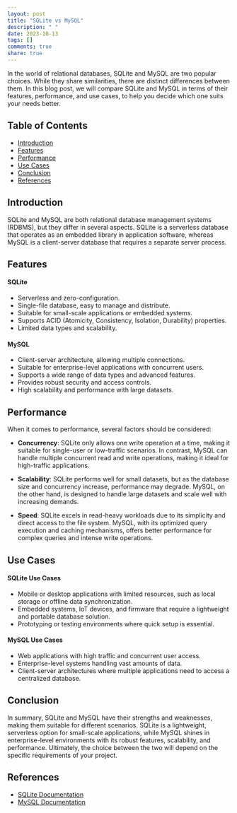 ```yaml
---
layout: post
title: "SQLite vs MySQL"
description: " "
date: 2023-10-13
tags: []
comments: true
share: true
---
```


In the world of relational databases, SQLite and MySQL are two popular choices. While they share similarities, there are distinct differences between them. In this blog post, we will compare SQLite and MySQL in terms of their features, performance, and use cases, to help you decide which one suits your needs better.

## Table of Contents
- [Introduction](#introduction)
- [Features](#features)
- [Performance](#performance)
- [Use Cases](#use-cases)
- [Conclusion](#conclusion)
- [References](#references)

## Introduction
SQLite and MySQL are both relational database management systems (RDBMS), but they differ in several aspects. SQLite is a serverless database that operates as an embedded library in application software, whereas MySQL is a client-server database that requires a separate server process.

## Features
#### SQLite
- Serverless and zero-configuration.
- Single-file database, easy to manage and distribute.
- Suitable for small-scale applications or embedded systems.
- Supports ACID (Atomicity, Consistency, Isolation, Durability) properties.
- Limited data types and scalability.

#### MySQL
- Client-server architecture, allowing multiple connections.
- Suitable for enterprise-level applications with concurrent users.
- Supports a wide range of data types and advanced features.
- Provides robust security and access controls.
- High scalability and performance with large datasets.

## Performance
When it comes to performance, several factors should be considered:

- **Concurrency**: SQLite only allows one write operation at a time, making it suitable for single-user or low-traffic scenarios. In contrast, MySQL can handle multiple concurrent read and write operations, making it ideal for high-traffic applications.

- **Scalability**: SQLite performs well for small datasets, but as the database size and concurrency increase, performance may degrade. MySQL, on the other hand, is designed to handle large datasets and scale well with increasing demands.

- **Speed**: SQLite excels in read-heavy workloads due to its simplicity and direct access to the file system. MySQL, with its optimized query execution and caching mechanisms, offers better performance for complex queries and intense write operations.

## Use Cases
#### SQLite Use Cases
- Mobile or desktop applications with limited resources, such as local storage or offline data synchronization.
- Embedded systems, IoT devices, and firmware that require a lightweight and portable database solution.
- Prototyping or testing environments where quick setup is essential.

#### MySQL Use Cases
- Web applications with high traffic and concurrent user access.
- Enterprise-level systems handling vast amounts of data.
- Client-server architectures where multiple applications need to access a centralized database.

## Conclusion
In summary, SQLite and MySQL have their strengths and weaknesses, making them suitable for different scenarios. SQLite is a lightweight, serverless option for small-scale applications, while MySQL shines in enterprise-level environments with its robust features, scalability, and performance. Ultimately, the choice between the two will depend on the specific requirements of your project.

## References
- [SQLite Documentation](https://www.sqlite.org/docs.html)
- [MySQL Documentation](https://dev.mysql.com/doc/)
